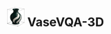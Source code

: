 # <img src="https://github.com/AIGeeksGroup/VaseVQA-3D/blob/main/figs/vasevqa3d_logo.png" alt="logo" width="40"/> VaseVQA-3D
